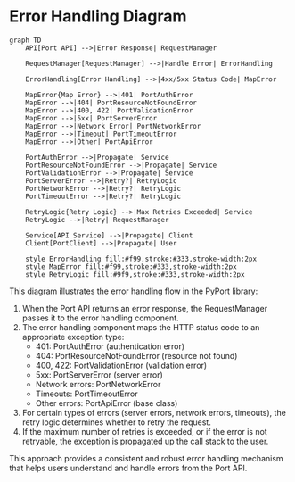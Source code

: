 # Error Handling Diagram

```mermaid
graph TD
    API[Port API] -->|Error Response| RequestManager
    
    RequestManager[RequestManager] -->|Handle Error| ErrorHandling
    
    ErrorHandling[Error Handling] -->|4xx/5xx Status Code| MapError
    
    MapError{Map Error} -->|401| PortAuthError
    MapError -->|404| PortResourceNotFoundError
    MapError -->|400, 422| PortValidationError
    MapError -->|5xx| PortServerError
    MapError -->|Network Error| PortNetworkError
    MapError -->|Timeout| PortTimeoutError
    MapError -->|Other| PortApiError
    
    PortAuthError -->|Propagate| Service
    PortResourceNotFoundError -->|Propagate| Service
    PortValidationError -->|Propagate| Service
    PortServerError -->|Retry?| RetryLogic
    PortNetworkError -->|Retry?| RetryLogic
    PortTimeoutError -->|Retry?| RetryLogic
    
    RetryLogic{Retry Logic} -->|Max Retries Exceeded| Service
    RetryLogic -->|Retry| RequestManager
    
    Service[API Service] -->|Propagate| Client
    Client[PortClient] -->|Propagate| User
    
    style ErrorHandling fill:#f99,stroke:#333,stroke-width:2px
    style MapError fill:#f99,stroke:#333,stroke-width:2px
    style RetryLogic fill:#9f9,stroke:#333,stroke-width:2px
```

This diagram illustrates the error handling flow in the PyPort library:

1. When the Port API returns an error response, the RequestManager passes it to the error handling component.
2. The error handling component maps the HTTP status code to an appropriate exception type:
   - 401: PortAuthError (authentication error)
   - 404: PortResourceNotFoundError (resource not found)
   - 400, 422: PortValidationError (validation error)
   - 5xx: PortServerError (server error)
   - Network errors: PortNetworkError
   - Timeouts: PortTimeoutError
   - Other errors: PortApiError (base class)
3. For certain types of errors (server errors, network errors, timeouts), the retry logic determines whether to retry the request.
4. If the maximum number of retries is exceeded, or if the error is not retryable, the exception is propagated up the call stack to the user.

This approach provides a consistent and robust error handling mechanism that helps users understand and handle errors from the Port API.
